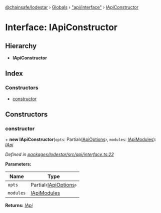 [@chainsafe/lodestar](../README.md) › [Globals](../globals.md) › ["api/interface"](../modules/_api_interface_.md) › [IApiConstructor](_api_interface_.iapiconstructor.md)

# Interface: IApiConstructor

## Hierarchy

* **IApiConstructor**

## Index

### Constructors

* [constructor](_api_interface_.iapiconstructor.md#constructor)

## Constructors

###  constructor

\+ **new IApiConstructor**(`opts`: Partial‹[IApiOptions](_api_options_.iapioptions.md)›, `modules`: [IApiModules](_api_interface_.iapimodules.md)): *[IApi](_api_interface_.iapi.md)*

*Defined in [packages/lodestar/src/api/interface.ts:22](https://github.com/ChainSafe/lodestar/blob/16dbdb2e2/packages/lodestar/src/api/interface.ts#L22)*

**Parameters:**

Name | Type |
------ | ------ |
`opts` | Partial‹[IApiOptions](_api_options_.iapioptions.md)› |
`modules` | [IApiModules](_api_interface_.iapimodules.md) |

**Returns:** *[IApi](_api_interface_.iapi.md)*
